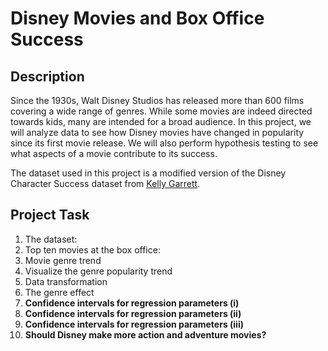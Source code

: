# Disney Movies and Box Office Success
## Description
Since the 1930s, Walt Disney Studios has released more than 600 films covering a wide range of genres. While some movies are indeed directed towards kids, many are intended for a broad audience. In this project, we will analyze data to see how Disney movies have changed in popularity since its first movie release. We will also perform hypothesis testing to see what aspects of a movie contribute to its success.

The dataset used in this project is a modified version of the Disney Character Success dataset from [Kelly Garrett](https://data.world/kgarrett/disney-character-success-00-16).
## Project Task
1. The dataset:
2. Top ten movies at the box office:
3. Movie genre trend
4. Visualize the genre popularity trend
5. Data transformation
6. The genre effect
7. **Confidence intervals for regression parameters (i)**
8. **Confidence intervals for regression parameters (ii)**
9. **Confidence intervals for regression parameters (iii)**
10. **Should Disney make more action and adventure movies?**


